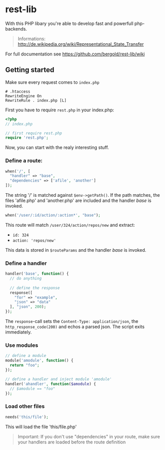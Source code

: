 rest-lib
========

With this PHP libary you're able to develop fast and powerfull php-backends.
> Informations: http://de.wikipedia.org/wiki/Representational_State_Transfer

For full documentation see https://github.com/bergold/rest-lib/wiki

Getting started
---------------

Make sure every request comes to `index.php`
```
# .htaccess
RewriteEngine On
RewriteRule . index.php [L]
```

First you have to require `rest.php` in your index.php:
```php
<?php
// index.php

// first require rest.php
require 'rest.php';

```

Now, you can start with the realy interesting stuff.

### Define a route:
```php
when('/', [
  "handler" => "base",
  "dependencies" => ['afile', 'another']
]);
```
The string '/' is matched against `$env->getPath()`.
If the path matches, the files 'afile.php' and 'another.php' are included and the handler _base_ is invoked.

```php
when('/user/:id/action/:action*', "base");
```
This route will match `/user/324/action/repos/new` and extract:
* `id: 324`
* `action: 'repos/new'`

This data is stored in `$routeParams` and the handler _base_ is invoked.

### Define a handler
```php
handler('base', function() {
  // do anything
  
  // define the response
  response([
    "for" => "example",
    "json" => "data"
  ], "json", 200);
});
```

The `response`-call sets the `Content-Type: application/json`, the `http_response_code(200)` and echos a parsed json.
The script exits immediately.

### Use modules
```php
// define a module
module('amodule', function() {
  return "foo";
});

// define a handler and inject module 'amodule'
handler('ahandler', function($amodule) {
  // $amodule == "foo"
});
```


### Load other files
```php
needs('this/file');
```
This will load the file 'this/file.php'

> Important: If you don't use "dependencies" in your route, make sure your handlers are loaded before the route definition
